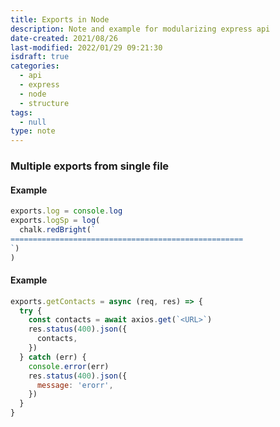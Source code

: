 ```yaml
---
title: Exports in Node
description: Note and example for modularizing express api
date-created: 2021/08/26
last-modified: 2022/01/29 09:21:30
isdraft: true
categories:
  - api
  - express
  - node
  - structure
tags:
  - null
type: note
---
```


### Multiple exports from single file

#### Example

```javascript
exports.log = console.log
exports.logSp = log(
  chalk.redBright(`
====================================================
`)
)
```

#### Example

```javascript
exports.getContacts = async (req, res) => {
  try {
    const contacts = await axios.get(`<URL>`)
    res.status(400).json({
      contacts,
    })
  } catch (err) {
    console.error(err)
    res.status(400).json({
      message: 'erorr',
    })
  }
}
```

